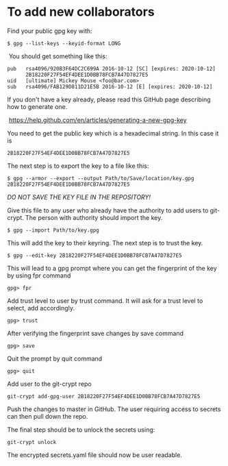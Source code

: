 # To add new collaborators

Find your public gpg key with:

```
$ gpg --list-keys --keyid-format LONG
```

​	You should get something like this:

```
pub   rsa4096/920B3F64DC2C699A 2016-10-12 [SC] [expires: 2020-10-12]
      2B18220F27F54EF4DEE1D0BB78FCB7A47D7827E5
uid   [ultimate] Mickey Mouse <foo@bar.com>
sub   rsa4096/FAB129D811D21E5B 2016-10-12 [E] [expires: 2020-10-12]
```

If you don't have a key already, please read this GitHub page describing how to generate one.

​    https://help.github.com/en/articles/generating-a-new-gpg-key

You need to get the public key which is a hexadecimal string. In this case it is

```
2B18220F27F54EF4DEE1D0BB78FCB7A47D7827E5
```


The next step is to export the key to a file like this:

```
$ gpg --armor --export --output Path/to/Save/location/key.gpg 2B18220F27F54EF4DEE1D0BB78FCB7A47D7827E5
```

*DO NOT SAVE THE KEY FILE IN THE REPOSITORY!*

Give this file to any user who already have the authority to add users to git-crypt.
The person with authority should import the key.

    $ gpg --import Path/to/key.gpg

This will add the key to their keyring.  The next step is to trust the key.

    $ gpg --edit-key 2B18220F27F54EF4DEE1D0BB78FCB7A47D7827E5

This will lead to a gpg prompt where you can get the fingerprint of the key by using fpr command

    gpg> fpr

Add trust level to user by trust command. It will ask for a trust level to select, add accordingly.

    gpg> trust

After verifying the fingerprint save changes by save command

    gpg> save

Quit the prompt by quit command

    gpg> quit

Add user to the git-crypt repo

    git-crypt add-gpg-user 2B18220F27F54EF4DEE1D0BB78FCB7A47D7827E5

Push the changes to master in GitHub. The user requiring access to secrets can then pull down the repo.

The final step should be to unlock the secrets using:

    git-crypt unlock

The encrypted secrets.yaml file should now be user readable.
